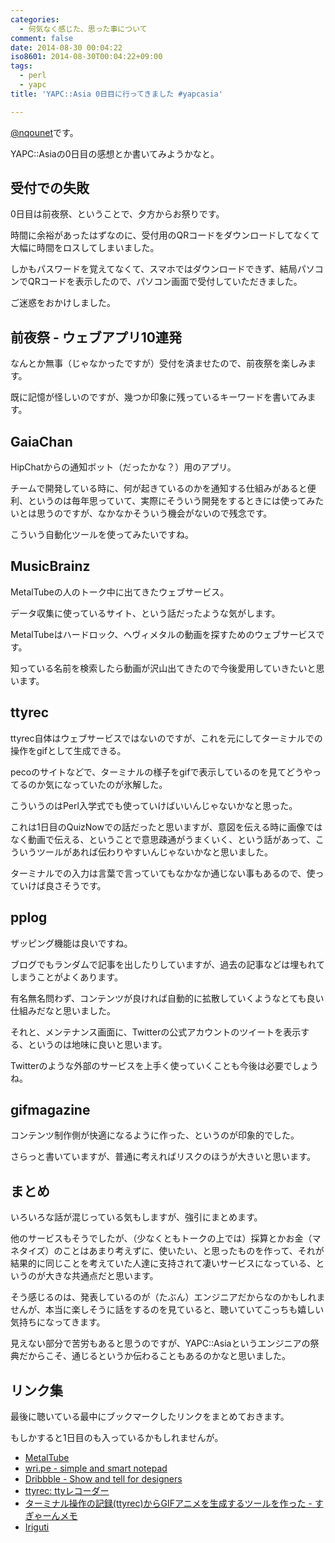 ```yaml
---
categories:
  - 何気なく感じた、思った事について
comment: false
date: 2014-08-30 00:04:22
iso8601: 2014-08-30T00:04:22+09:00
tags:
  - perl
  - yapc
title: 'YAPC::Asia 0日目に行ってきました #yapcasia'

---
```


<p><a href="https://twitter.com/nqounet">@nqounet</a>です。</p>

<p>YAPC::Asiaの0日目の感想とか書いてみようかなと。</p>



<h2>受付での失敗</h2>

<p>0日目は前夜祭、ということで、夕方からお祭りです。</p>

<p>時間に余裕があったはずなのに、受付用のQRコードをダウンロードしてなくて大幅に時間をロスしてしまいました。</p>

<p>しかもパスワードを覚えてなくて、スマホではダウンロードできず、結局パソコンでQRコードを表示したので、パソコン画面で受付していただきました。</p>

<p>ご迷惑をおかけしました。</p>

<h2>前夜祭 - ウェブアプリ10連発</h2>

<p>なんとか無事（じゃなかったですが）受付を済ませたので、前夜祭を楽しみます。</p>

<p>既に記憶が怪しいのですが、幾つか印象に残っているキーワードを書いてみます。</p>

<h2>GaiaChan</h2>

<p>HipChatからの通知ボット（だったかな？）用のアプリ。</p>

<p>チームで開発している時に、何が起きているのかを通知する仕組みがあると便利、というのは毎年思っていて、実際にそういう開発をするときには使ってみたいとは思うのですが、なかなかそういう機会がないので残念です。</p>

<p>こういう自動化ツールを使ってみたいですね。</p>

<h2>MusicBrainz</h2>

<p>MetalTubeの人のトーク中に出てきたウェブサービス。</p>

<p>データ収集に使っているサイト、という話だったような気がします。</p>

<p>MetalTubeはハードロック、ヘヴィメタルの動画を探すためのウェブサービスです。</p>

<p>知っている名前を検索したら動画が沢山出てきたので今後愛用していきたいと思います。</p>

<h2>ttyrec</h2>

<p>ttyrec自体はウェブサービスではないのですが、これを元にしてターミナルでの操作をgifとして生成できる。</p>

<p>pecoのサイトなどで、ターミナルの様子をgifで表示しているのを見てどうやってるのか気になっていたのが氷解した。</p>

<p>こういうのはPerl入学式でも使っていけばいいんじゃないかなと思った。</p>

<p>これは1日目のQuizNowでの話だったと思いますが、意図を伝える時に画像ではなく動画で伝える、ということで意思疎通がうまくいく、という話があって、こういうツールがあれば伝わりやすいんじゃないかなと思いました。</p>

<p>ターミナルでの入力は言葉で言っていてもなかなか通じない事もあるので、使っていけば良さそうです。</p>

<h2>pplog</h2>

<p>ザッピング機能は良いですね。</p>

<p>ブログでもランダムで記事を出したりしていますが、過去の記事などは埋もれてしまうことがよくあります。</p>

<p>有名無名問わず、コンテンツが良ければ自動的に拡散していくようなとても良い仕組みだなと思いました。</p>

<p>それと、メンテナンス画面に、Twitterの公式アカウントのツイートを表示する、というのは地味に良いと思います。</p>

<p>Twitterのような外部のサービスを上手く使っていくことも今後は必要でしょうね。</p>

<h2>gifmagazine</h2>

<p>コンテンツ制作側が快適になるように作った、というのが印象的でした。</p>

<p>さらっと書いていますが、普通に考えればリスクのほうが大きいと思います。</p>

<h2>まとめ</h2>

<p>いろいろな話が混じっている気もしますが、強引にまとめます。</p>

<p>他のサービスもそうでしたが、（少なくともトークの上では）採算とかお金（マネタイズ）のことはあまり考えずに、使いたい、と思ったものを作って、それが結果的に同じことを考えていた人達に支持されて凄いサービスになっている、というのが大きな共通点だと思います。</p>

<p>そう感じるのは、発表しているのが（たぶん）エンジニアだからなのかもしれませんが、本当に楽しそうに話をするのを見ていると、聴いていてこっちも嬉しい気持ちになってきます。</p>

<p>見えない部分で苦労もあると思うのですが、YAPC::Asiaというエンジニアの祭典だからこそ、通じるというか伝わることもあるのかなと思いました。</p>

<h2>リンク集</h2>

<p>最後に聴いている最中にブックマークしたリンクをまとめておきます。</p>

<p>もしかすると1日目のも入っているかもしれませんが。</p>

<ul>
<li><a href="http://hrhm.info/">MetalTube</a></li>
<li><a href="https://wri.pe/">wri.pe - simple and smart notepad</a></li>
<li><a href="https://dribbble.com/">Dribbble - Show and tell for designers</a></li>
<li><a href="http://0xcc.net/ttyrec/">ttyrec: ttyレコーダー</a></li>
<li><a href="http://d.hatena.ne.jp/sugyan/20140719/1405729672">ターミナル操作の記録(ttyrec)からGIFアニメを生成するツールを作った - すぎゃーんメモ</a></li>
<li><a href="http://iriguti.ongaeshi.me/">Iriguti</a></li>
</ul>
    	